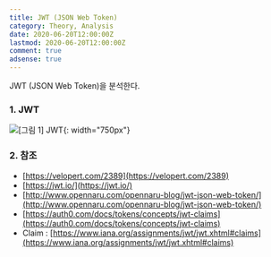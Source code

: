 ```yaml
---
title: JWT (JSON Web Token)
category: Theory, Analysis
date: 2020-06-20T12:00:00Z
lastmod: 2020-06-20T12:00:00Z
comment: true
adsense: true
---
```


JWT (JSON Web Token)을 분석한다.

### 1. JWT

![[그림 1] JWT]({{site.baseurl}}/images/theory_analysis/JWT/JWT.PNG){: width="750px"}

### 2. 참조

* [https://velopert.com/2389](https://velopert.com/2389)
* [https://jwt.io/](https://jwt.io/)
* [http://www.opennaru.com/opennaru-blog/jwt-json-web-token/](http://www.opennaru.com/opennaru-blog/jwt-json-web-token/)
* [https://auth0.com/docs/tokens/concepts/jwt-claims](https://auth0.com/docs/tokens/concepts/jwt-claims)
* Claim : [https://www.iana.org/assignments/jwt/jwt.xhtml#claims](https://www.iana.org/assignments/jwt/jwt.xhtml#claims)